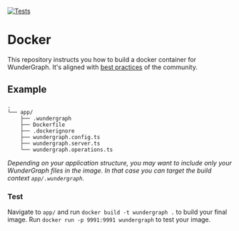 [![Tests](https://github.com/wundergraph/docker/actions/workflows/ci.yml/badge.svg)](https://github.com/wundergraph/docker/actions/workflows/ci.yml)

# Docker

This repository instructs you how to build a docker container for WunderGraph. It's aligned with [best practices](https://github.com/nodejs/docker-node/blob/main/docs/BestPractices.md) of the community.

## Example

```
.
└── app/
    ├── .wundergraph
    ├── Dockerfile
    ├── .dockerignore
    ├── wundergraph.config.ts
    ├── wundergraph.server.ts
    └── wundergraph.operations.ts
```
_Depending on your application structure, you may want to include only your WunderGraph files in the image. In that case you can target the build context `app/.wundergraph`._

### Test
Navigate to `app/` and run `docker build -t wundergraph .` to build your final image.
Run `docker run -p 9991:9991 wundergraph` to test your image.